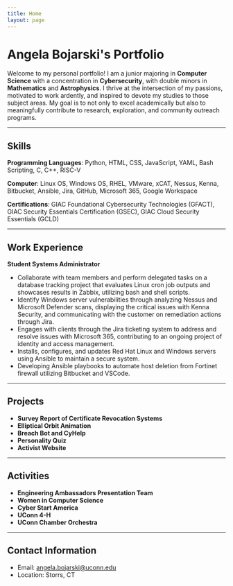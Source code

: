 ```yaml
---
title: Home
layout: page
---
```


# Angela Bojarski's Portfolio

Welcome to my personal portfolio! I am a junior majoring in **Computer Science** with a concentration in **Cybersecurity**, with double minors in **Mathematics** and **Astrophysics**. I thrive at the intersection of my passions, motivated to work ardently, and inspired to devote my studies to those subject areas. My goal is to not only to excel academically but also to meaningfully contribute to research, exploration, and community outreach programs.

---

## Skills

**Programming Languages**: Python, HTML, CSS, JavaScript, YAML, Bash Scripting, C, C++, RISC-V  

**Computer**: Linux OS, Windows OS, RHEL, VMware, xCAT, Nessus, Kenna, Bitbucket, Ansible, Jira, GitHub, Microsoft 365, Google Workspace  

**Certifications**:  GIAC Foundational Cybersecurity Technologies (GFACT), GIAC Security Essentials Certification (GSEC), GIAC Cloud Security Essentials (GCLD)  


---

## Work Experience
**Student Systems Administrator**
- Collaborate with team members and perform delegated tasks on a database tracking project that evaluates Linux cron job outputs and showcases results in Zabbix, utilizing bash and shell scripts.
- Identify Windows server vulnerabilities through analyzing Nessus and Microsoft Defender scans, displaying the critical issues with Kenna Security, and communicating with the customer on remediation actions through Jira. 
- Engages with clients through the Jira ticketing system to address and resolve issues with Microsoft 365, contributing to an ongoing project of identity and access management. 
- Installs, configures, and updates Red Hat Linux and Windows servers using Ansible to maintain a secure system. 
- Developing Ansible playbooks to automate host deletion from Fortinet firewall utilizing Bitbucket and VSCode.

---
## Projects
- **Survey Report of Certificate Revocation Systems**
- **Elliptical Orbit Animation**
- **Breach Bot and CyHelp**
- **Personality Quiz**
- **Activist Website**

---
## Activities
- **Engineering Ambassadors Presentation Team**
- **Women in Computer Science**
- **Cyber Start America**
- **UConn 4-H**
- **UConn Chamber Orchestra**

---

## Contact Information

- Email: angela.bojarski@uconn.edu
- Location: Storrs, CT


